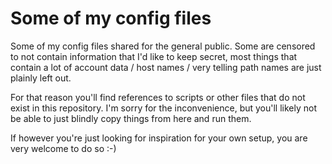 
# Some of my config files

Some of my config files shared for the general public.
Some are censored to not contain information that I'd like to keep secret,
most things that contain a lot of account data / host names / very telling path names
are just plainly left out.

For that reason you'll find references to scripts or other files that do not exist
in this repository. I'm sorry for the inconvenience, but you'll likely not be able
to just blindly copy things from here and run them.

If however you're just looking for inspiration for your own setup,
you are very welcome to do so :-)

